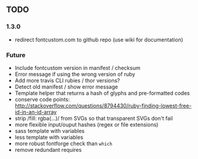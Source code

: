 ## TODO

### 1.3.0

* redirect fontcustom.com to github repo (use wiki for documentation)

### Future

* Include fontcustom version in manifest / checksum
* Error message if using the wrong version of ruby
* Add more travis CLI rubies / thor versions?
* Detect old manifest / show error message
* Template helper that returns a hash of glyphs and pre-formatted codes
* conserve code points: http://stackoverflow.com/questions/8794430/ruby-finding-lowest-free-id-in-an-id-array
* strip /fill: rgba(...)/ from SVGs so that transparent SVGs don't fail
* more flexible input/ouput hashes (regex or file extensions)
* sass template with variables
* less template with variables
* more robust fontforge check than `which`
* remove redundant requires

